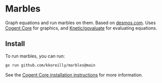 # Marbles

Graph equations and run marbles on them. Based on [desmos.com](https://desmos.com). Uses [Cogent Core](https://github.com/cogentcore/core) for graphics, and [Knetic/govaluate](https://github.com/Knetic/govaluate) for evaluating equations.  

## Install

To run marbles, you can run:

```sh
go run github.com/kkoreilly/marbles@main
```

See the [Cogent Core installation instructions](https://www.cogentcore.org/core/setup/install) for more information.
